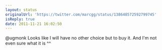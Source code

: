 ```yaml
---
layout: status
originalUrl: 'https://twitter.com/marcgg/status/138648572592799745'
isReply: true
date: 2011-11-21 16:02:50
---
```


@ugmonk Looks like I will have no other choice but to buy it. And I'm not even sure what it is ^^
